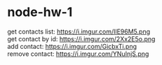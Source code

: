 # node-hw-1

get contacts list: https://i.imgur.com/IlE96M5.png  
get contact by id: https://i.imgur.com/2Xx2E5o.png  
add contact: https://i.imgur.com/GicbxTi.png  
remove contact: https://i.imgur.com/YNuInjS.png
